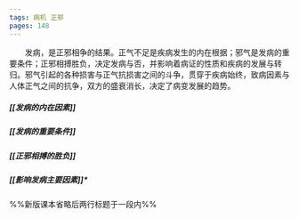 ```yaml
---
tags: 病机 正邪
pages: 148
---
```

&emsp;&emsp;发病，是正邪相争的结果。正气不足是疾病发生的内在根据；邪气是发病的重要条件；正邪相搏胜负，决定发病与否，并影响着病证的性质和疾病的发展与转归。邪气引起的各种损害与正气抗损害之间的斗争，贯穿于疾病始终，致病因素与人体正气之间的抗争，双方的盛衰消长，决定了病变发展的趋势。

##### [[发病的内在因素]]
##### [[发病的重要条件]]
##### [[正邪相搏的胜负]]
##### [[影响发病主要因素]]<dfn>\*</dfn>
%%新版课本省略后两行标题于一段内%%